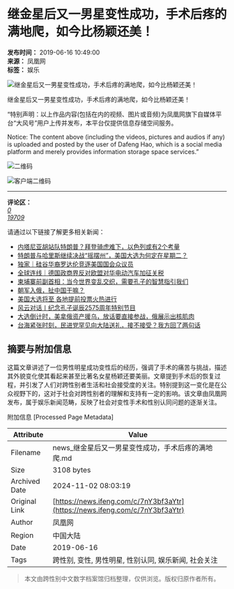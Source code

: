 # 继金星后又一男星变性成功，手术后疼的满地爬，如今比杨颖还美！

**发布时间：** 2019-06-16 10:49:00  
**来源：** 凤凰网  
**标签：** 娱乐  

![继金星后又一男星变性成功，手术后疼的满地爬，如今比杨颖还美！](https://d.ifengimg.com/w72_h40/img1.ugc.ifeng.com/newugc/20190616/10/wemedia/975cf5c224c26150939783d753a63111f392b418_size424_w640_h360.png)

继金星后又一男星变性成功，手术后疼的满地爬，如今比杨颖还美！

“特别声明：以上作品内容(包括在内的视频、图片或音频)为凤凰网旗下自媒体平台“大风号”用户上传并发布，本平台仅提供信息存储空间服务。

Notice: The content above (including the videos, pictures and audios if any) is uploaded and posted by the user of Dafeng Hao, which is a social media platform and merely provides information storage space services.”

![二维码](//qrcode.ifeng.com/2021/02/24/3ac4cdf5de7f77dc7ab852fce51a05f7.png)

![客户端二维码](//x0.ifengimg.com/ucms/qr/2021_09/870CE559BCBD54DB36A25BFBFF6A8155BD3FAD3D_size1_w260_h260.png)

--- 

**评论区：**  
[_0_](javascript:; "评论")  
[_19709_](javascript:;)

请通过以下链接了解更多相关新闻：
- [内塔尼亚胡站队特朗普？拜登骑虎难下，以色列或有2个考量](https://news.ifeng.com/c/8e8H0bzWHg7 "内塔尼亚胡站队特朗普？拜登骑虎难下，以色列或有2个考量")
- [特朗普与哈里斯继续决战“摇摆州”，美国大选为何定在星期二？](https://news.ifeng.com/c/8eBNRyjXfse "特朗普与哈里斯继续决战“摇摆州”，美国大选为何定在星期二？")
- [独家｜硅谷华裔罗达伦竞逐美国国会众议员](https://news.ifeng.com/c/8e9eejx7jzS "独家｜硅谷华裔罗达伦竞逐美国国会众议员")
- [全球连线｜德国政商界反对欧盟对华电动汽车加征关税](https://news.ifeng.com/c/8eAEDPAtWIV "全球连线｜德国政商界反对欧盟对华电动汽车加征关税")
- [柬埔寨前副首相：当今世界变乱交织，需要孔子的智慧指引我们](https://news.ifeng.com/c/8e9LuR73dEh "柬埔寨前副首相：当今世界变乱交织，需要孔子的智慧指引我们")
- [朝军入俄，扯中国干嘛？](https://news.ifeng.com/c/8eACwdcFP5X "朝军入俄，扯中国干嘛？")
- [美国大选将至 各地提前投票火热进行](https://news.ifeng.com/c/8eBIvlyOFwu "美国大选将至 各地提前投票火热进行")
- [风云对话丨纪念孔子诞辰2575周年特别节目](https://news.ifeng.com/c/8e8UjVDzbt3 "风云对话丨纪念孔子诞辰2575周年特别节目")
- [大选倒计时，美拿俄资产援乌，放话要直接参战，俄展示出核肌肉](https://news.ifeng.com/c/8e9tY2ILE3G "大选倒计时，美拿俄资产援乌，放话要直接参战，俄展示出核肌肉")
- [台海紧张时刻，民进党罕见向大陆送礼，接不接受？我方回了两句话](https://news.ifeng.com/c/8e9zzj6pccX "台海紧张时刻，民进党罕见向大陆送礼，接不接受？我方回了两句话")



## 摘要与附加信息

<!-- tcd_abstract -->
这篇文章讲述了一位男性明星成功变性后的经历，强调了手术的痛苦与挑战，描述其外貌变化使其看起来甚至比著名女星杨颖还要美丽。文章提到手术后的恢复过程，并引发了人们对跨性别者生活和社会接受度的关注。特别提到这一变化是在公众视野下的，这对于社会对跨性别者的理解和支持有一定的影响。该文章由凤凰网发布，属于娱乐新闻范畴，反映了社会对变性手术和性别认同问题的逐渐关注。
<!-- tcd_abstract_end -->

附加信息 [Processed Page Metadata]

| Attribute       | Value                                  |
|-----------------|----------------------------------------|
| Filename        | news_继金星后又一男星变性成功，手术后疼的满地爬.md                             |
| Size            | 3108 bytes                           |
| Archived Date   | 2024-11-02 08:03:19                             |
| Original Link   | [https://news.ifeng.com/c/7nY3bf3aYtr](https://news.ifeng.com/c/7nY3bf3aYtr)                       |
| Author          | 凤凰网                               |
| Region          | 中国大陆                               |
| Date            | 2019-06-16                                 |
| Tags            | 跨性别, 变性, 男性明星, 性别认同, 娱乐新闻, 社会关注                                 |
>
> 本文由跨性别中文数字档案馆归档整理，仅供浏览。版权归原作者所有。
>